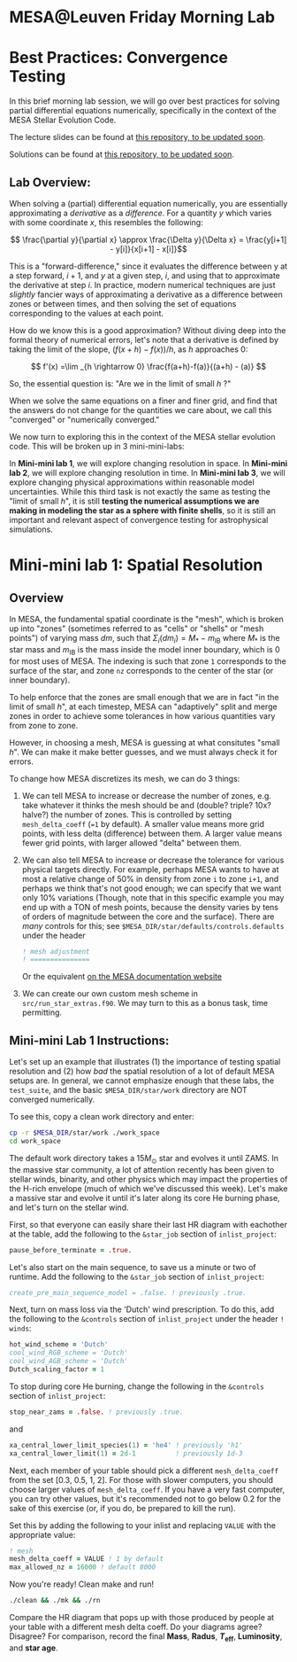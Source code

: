 
# MESA@Leuven Friday Morning Lab

# Best Practices: Convergence Testing 

In this brief morning lab session, we will go over best practices for solving partial differential equations numerically, specifically in the context of the MESA Stellar Evolution Code.

The lecture slides can be found at [this repository, to be updated soon](https://broken-url.com). 

Solutions can be found at [this repository, to be updated soon](https://broken-url.com). 

## Lab Overview: 
When solving a (partial) differential equation numerically, you are essentially approximating a _derivative_ as a _difference_. 
For a quantity $y$ which varies with some coordinate $x$, this resembles the following:

$$ \frac{\partial y}{\partial x} \approx \frac{\Delta y}{\Delta x} = \frac{y[i+1] - y[i]}{x[i+1] - x[i]}$$

This is a "forward-difference," since it evaluates the difference between y at a step forward, $i+1$, and $y$ at a given step, $i$, and using that to approximate the derivative at step $i$. In practice, modern numerical techniques are just _slightly_ fancier ways of approximating a derivative as a difference between zones or between times, and then solving the set of equations corresponding to the values at each point. 

How do we know this is a good approximation? Without diving deep into the formal theory of numerical errors, let's note that a derivative is defined by taking the limit of the slope, $\left(f(x + h) - f(x)\right)/h$, as $h$ approaches 0: 

$$
f'(x) =\lim _{h \rightarrow 0} \frac{f(a+h)-f(a)}{(a+h) - (a)}
$$

So, the essential question is: "Are we in the limit of small $h$ ?"

When we solve the same equations on a finer and finer grid, and find that the answers do not change for the quantities we care about, we call this "converged" or "numerically converged." 

We now turn to exploring this in the context of the MESA stellar evolution code. This will be broken up in 3 mini-mini-labs: 

In **Mini-mini lab 1**, we will explore changing resolution in space. In **Mini-mini lab 2**, we will explore changing resolution in time. In **Mini-mini lab 3**, we will explore changing physical approximations within reasonable model uncertainties. While this third task is not exactly the same as testing the "limit of small $h$", it is still **testing the numerical assumptions we are making in modeling the star as a sphere with finite shells**, so it is still an important and relevant aspect of convergence testing for astrophysical simulations. 

# Mini-mini lab 1: Spatial Resolution 

## Overview
In MESA, the fundamental spatial coordinate is the "mesh", which is broken up into "zones" (sometimes referred to as "cells" or "shells" or "mesh points") of varying mass $dm$, such that $\Sigma_i(dm_i)=M_* - m_\mathrm{IB}$ where $M_*$ is the star mass and $m_\mathrm{IB}$ is the mass inside the model inner boundary, which is 0 for most uses of MESA. The indexing is such that zone `1` corresponds to the surface of the star, and zone `nz` corresponds to the center of the star (or inner boundary). 

To help enforce that the zones are small enough that we are in fact "in the limit of small $h$", at each timestep, MESA can "adaptively" split and merge zones in order to achieve some tolerances in how various quantities vary from zone to zone. 

However, in choosing a mesh, MESA is guessing at what consitutes "small $h$". 
We can make it make better guesses, and we must always check it for errors. 

To change how MESA discretizes its mesh, we can do 3 things: 

1) We can tell MESA to increase or decrease the number of zones, e.g. take whatever it thinks the mesh should be and (double? triple? 10x? halve?) the number of zones. This is controlled by setting `mesh_delta_coeff` (`=1` by default). A smaller value means more grid points, with less delta (difference) between them. A larger value means fewer grid points, with larger allowed "delta" between them. 
   
2) We can also tell MESA to increase or decrease the tolerance for various physical targets directly. For example, perhaps MESA wants to have at most a relative change of 50% in density from zone `i` to zone `i+1`, and perhaps we think that's not good enough; we can specify that we want only 10% variations (Though, note that in this specific example you may end up with a TON of mesh points, because the density varies by tens of orders of magnitude between the core and the surface). There are _many_ controls for this; see `$MESA_DIR/star/defaults/controls.defaults` under the header
   ```fortran
   ! mesh adjustment   
   ! ===============
   ```
   Or the equivalent [on the MESA documentation website](https://docs.mesastar.org/en/latest/reference/controls.html#mesh-adjustment)

3) We can create our own custom mesh scheme in `src/run_star_extras.f90`. We may turn to this as a bonus task, time permitting.


## Mini-mini Lab 1 Instructions: 

Let's set up an example that illustrates (1) the importance of testing spatial resolution and (2) how _bad_ the spatial resolution of a lot of default MESA setups are. In general, we cannot emphasize enough that these labs, the `test_suite`, and the basic `$MESA_DIR/star/work` directory are NOT converged numerically. 

To see this, copy a clean work directory and enter:

```bash
cp -r $MESA_DIR/star/work ./work_space
cd work_space
```

The default work directory takes a $15M_\odot$ star and evolves it until ZAMS. In the massive star community, a lot of attention recently has been given to stellar winds, binarity, and other physics which may impact the properties of the H-rich envelope (much of which we've discussed this week). Let's make a massive star and evolve it until it's later along its core He burning phase, and let's turn on the stellar wind. 

First, so that everyone can easily share their last HR diagram with eachother at the table, add the following to the `&star_job` section of `inlist_project`: 

```fortran
pause_before_terminate = .true.
```

Let's also start on the main sequence, to save us a minute or two of runtime. Add the following to the `&star_job` section of `inlist_project`: 
```fortran
create_pre_main_sequence_model = .false. ! previously .true. 
```

Next, turn on mass loss via the 'Dutch' wind prescription. To do this, add the following to the `&controls` section of `inlist_project` under the header `! winds`: 

```fortran
hot_wind_scheme = 'Dutch'
cool_wind_RGB_scheme = 'Dutch'
cool_wind_AGB_scheme = 'Dutch'
Dutch_scaling_factor = 1
```

To stop during core He burning, change the following in the  `&controls` section of `inlist_project`: 
```fortran
stop_near_zams = .false. ! previously .true.
```
and 
```fortran
xa_central_lower_limit_species(1) = 'he4' ! previously 'h1'
xa_central_lower_limit(1) = 2d-1          ! previously 1d-3
```

Next, each member of your table should pick a different `mesh_delta_coeff` from the set [0.3, 0.5, 1, 2].
For those with slower computers, you should choose larger values of `mesh_delta_coeff`. 
If you have a very fast computer, you can try other values, but it's recommended not to go below 0.2 for the sake of this exercise 
(or, if you do, be prepared to kill the run). 

Set this by adding the following to your inlist and replacing `VALUE` with the appropriate value: 
```fortran
! mesh
mesh_delta_coeff = VALUE ! 1 by default
max_allowed_nz = 16000 ! default 8000
```

Now you're ready! Clean make and run! 

```bash
./clean && ./mk && ./rn 
```

Compare the HR diagram that pops up with those produced by people at your table with a different mesh delta coeff. Do your diagrams agree? Disagree? 
For comparison, record the final **Mass**, **Radus**, **$T_\mathrm{eff}$**, **Luminosity**, and **star age**. 
